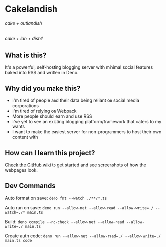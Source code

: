 # Cakelandish
###### cake + outlandish
###### cake + lan + dish?

## What is this?
It's a powerful, self-hosting blogging server with minimal social features baked into RSS and written in Deno.

## Why did you make this?
- I'm tired of people and their data being reliant on social media corporations
- I'm tired of relying on Webpack
- More people should learn and use RSS
- I've yet to see an existing blogging platform/framework that caters to my wants
- I want to make the easiest server for non-programmers to host their own content with

## How can I learn this project?
[Check the GitHub wiki](https://github.com/firecakes/cakelandish/wiki) to get started and see screenshots of how the webpages look.

## Dev Commands

Auto format on save: 
`deno fmt --watch ./**/*.ts`

Auto run on save:
`deno run --allow-net --allow-read --allow-write=./ --watch=./* main.ts`

Build:
`deno compile --no-check --allow-net --allow-read --allow-write=./ main.ts`

Create auth code:
`deno run --allow-net --allow-read=./ --allow-write=./ main.ts code`
